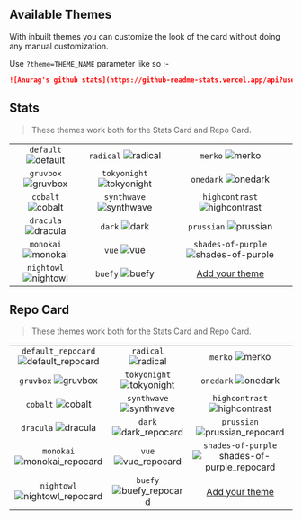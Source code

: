 ## Available Themes

With inbuilt themes you can customize the look of the card without doing any manual customization.

Use `?theme=THEME_NAME` parameter like so :-

```md
![Anurag's github stats](https://github-readme-stats.vercel.app/api?username=anuraghazra&theme=dark&show_icons=true)
```

## Stats

> These themes work both for the Stats Card and Repo Card.

|                                  |                                        |                                                          |
| :------------------------------: | :------------------------------------: | :------------------------------------------------------: |
|  `default` ![default][default]   |     `radical` ![radical][radical]      |                 `merko` ![merko][merko]                  |
|  `gruvbox` ![gruvbox][gruvbox]   | `tokyonight` ![tokyonight][tokyonight] |              `onedark` ![onedark][onedark]               |
|    `cobalt` ![cobalt][cobalt]    |  `synthwave` ![synthwave][synthwave]   |       `highcontrast` ![highcontrast][highcontrast]       |
|  `dracula` ![dracula][dracula]   |          `dark` ![dark][dark]          |             `prussian` ![prussian][prussian]             |
|  `monokai` ![monokai][monokai]   |           `vue` ![vue][vue]            | `shades-of-purple` ![shades-of-purple][shades-of-purple] |
| `nightowl` ![nightowl][nightowl] |       `buefy` ![buefy][buefy]          |                   [Add your theme][add-theme]            |

## Repo Card

> These themes work both for the Stats Card and Repo Card.

|                                                          |                                                 |                                                                            |
| :------------------------------------------------------: | :---------------------------------------------: | :------------------------------------------------------------------------: |
| `default_repocard` ![default_repocard][default_repocard] |     `radical` ![radical][radical_repocard]      |                      `merko` ![merko][merko_repocard]                      |
|          `gruvbox` ![gruvbox][gruvbox_repocard]          | `tokyonight` ![tokyonight][tokyonight_repocard] |                   `onedark` ![onedark][onedark_repocard]                   |
|           `cobalt` ![cobalt][cobalt_repocard]            |  `synthwave` ![synthwave][synthwave_repocard]   |           `highcontrast` ![highcontrast][highcontrast_repocard]            |
|          `dracula` ![dracula][dracula_repocard]          |     `dark` ![dark_repocard][dark_repocard]      |             `prussian` ![prussian_repocard][prussian_repocard]             |
|     `monokai` ![monokai_repocard][monokai_repocard]      |       `vue` ![vue_repocard][vue_repocard]       | `shades-of-purple` ![shades-of-purple_repocard][shades-of-purple_repocard] |
|    `nightowl` ![nightowl_repocard][nightowl_repocard]    |     `buefy` ![buefy_repocard][buefy_repocard]   |            [Add your theme][add-theme]                                    |

<!-- Repo Card Theme previews -->

[default_repocard]: https://github-readme-stats.vercel.app/api/pin/?username=anuraghazra&repo=github-readme-stats&cache_seconds=86400&theme=default_repocard
[dark_repocard]: https://github-readme-stats.vercel.app/api/pin/?username=anuraghazra&repo=github-readme-stats&cache_seconds=86400&theme=dark
[radical_repocard]: https://github-readme-stats.vercel.app/api/pin/?username=anuraghazra&repo=github-readme-stats&cache_seconds=86400&theme=radical
[merko_repocard]: https://github-readme-stats.vercel.app/api/pin/?username=anuraghazra&repo=github-readme-stats&cache_seconds=86400&theme=merko
[gruvbox_repocard]: https://github-readme-stats.vercel.app/api/pin/?username=anuraghazra&repo=github-readme-stats&cache_seconds=86400&theme=gruvbox
[cobalt_repocard]: https://github-readme-stats.vercel.app/api/pin/?username=anuraghazra&repo=github-readme-stats&cache_seconds=86400&theme=cobalt
[dark_repocard]: https://github-readme-stats.vercel.app/api/pin/?username=anuraghazra&repo=github-readme-stats&cache_seconds=86400&theme=dark
[dracula_repocard]: https://github-readme-stats.vercel.app/api/pin/?username=anuraghazra&repo=github-readme-stats&cache_seconds=86400&theme=dracula
[tokyonight_repocard]: https://github-readme-stats.vercel.app/api/pin/?username=anuraghazra&repo=github-readme-stats&cache_seconds=86400&theme=tokyonight
[synthwave_repocard]: https://github-readme-stats.vercel.app/api/pin/?username=anuraghazra&repo=github-readme-stats&cache_seconds=86400&theme=synthwave
[onedark_repocard]: https://github-readme-stats.vercel.app/api/pin/?username=anuraghazra&repo=github-readme-stats&cache_seconds=86400&theme=onedark
[highcontrast_repocard]: https://github-readme-stats.vercel.app/api/pin/?username=anuraghazra&repo=github-readme-stats&cache_seconds=86400&theme=highcontrast
[prussian_repocard]: https://github-readme-stats.vercel.app/api/pin/?username=anuraghazra&repo=github-readme-stats&cache_seconds=86400&theme=prussian
[monokai_repocard]: https://github-readme-stats.vercel.app/api/pin/?username=anuraghazra&repo=github-readme-stats&cache_seconds=86400&theme=monokai
[vue_repocard]: https://github-readme-stats.vercel.app/api/pin/?username=anuraghazra&repo=github-readme-stats&cache_seconds=86400&theme=vue
[shades-of-purple_repocard]: https://github-readme-stats.vercel.app/api/pin/?username=anuraghazra&repo=github-readme-stats&cache_seconds=86400&theme=shades-of-purple
[nightowl_repocard]: https://github-readme-stats.vercel.app/api/pin/?username=anuraghazra&repo=github-readme-stats&cache_seconds=86400&theme=nightowl
[buefy_repocard]: https://github-readme-stats.vercel.app/api/pin/?username=anuraghazra&repo=github-readme-stats&cache_seconds=86400&theme=buefy

<!-- Stats Theme previews -->

[default]: https://github-readme-stats.vercel.app/api?username=anuraghazra&theme=default&show_icons=true&hide=["contribs","prs"]&cache_seconds=86400
[dark]: https://github-readme-stats.vercel.app/api?username=anuraghazra&theme=dark&show_icons=true&hide=["contribs","prs"]&cache_seconds=86400
[radical]: https://github-readme-stats.vercel.app/api?username=anuraghazra&theme=radical&show_icons=true&hide=["contribs","prs"]&cache_seconds=86400
[merko]: https://github-readme-stats.vercel.app/api?username=anuraghazra&theme=merko&show_icons=true&hide=["contribs","prs"]&cache_seconds=86400
[gruvbox]: https://github-readme-stats.vercel.app/api?username=anuraghazra&theme=gruvbox&show_icons=true&hide=["contribs","prs"]&cache_seconds=86400
[tokyonight]: https://github-readme-stats.vercel.app/api?username=anuraghazra&theme=tokyonight&show_icons=true&hide=["contribs","prs"]&cache_seconds=86400
[onedark]: https://github-readme-stats.vercel.app/api?username=anuraghazra&theme=onedark&show_icons=true&hide=["contribs","prs"]&cache_seconds=86400
[cobalt]: https://github-readme-stats.vercel.app/api?username=anuraghazra&theme=cobalt&show_icons=true&hide=["contribs","prs"]&cache_seconds=86400
[synthwave]: https://github-readme-stats.vercel.app/api?username=anuraghazra&theme=synthwave&show_icons=true&hide=["contribs","prs"]&cache_seconds=86400
[highcontrast]: https://github-readme-stats.vercel.app/api?username=anuraghazra&theme=highcontrast&show_icons=true&hide=["contribs","prs"]&cache_seconds=86400
[dracula]: https://github-readme-stats.vercel.app/api?username=anuraghazra&theme=dracula&show_icons=true&hide=["contribs","prs"]&cache_seconds=86400
[prussian]: https://github-readme-stats.vercel.app/api?username=anuraghazra&theme=prussian&show_icons=true&hide=["contribs","prs"]&cache_seconds=86400
[monokai]: https://github-readme-stats.vercel.app/api?username=anuraghazra&theme=monokai&show_icons=true&hide=["contribs","prs"]&cache_seconds=86400&
[vue]: https://github-readme-stats.vercel.app/api?username=anuraghazra&theme=vue&show_icons=true&hide=["contribs","prs"]&cache_seconds=86400&
[shades-of-purple]: https://github-readme-stats.vercel.app/api?username=anuraghazra&theme=shades-of-purple&show_icons=true&hide=["contribs","prs"]&cache_seconds=86400&
[nightowl]: https://github-readme-stats.vercel.app/api?username=anuraghazra&theme=nightowl&show_icons=true&hide=["contribs","prs"]&cache_seconds=86400&
[buefy]: https://github-readme-stats.vercel.app/api?username=anuraghazra&theme=buefy&show_icons=true&hide=["contribs","prs"]&cache_seconds=86400&

[add-theme]: https://github.com/anuraghazra/github-readme-stats/edit/master/themes/index.js
